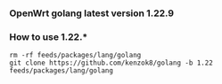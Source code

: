
### OpenWrt golang latest version 1.22.9

### How to use 1.22.*

```shell
rm -rf feeds/packages/lang/golang
git clone https://github.com/kenzok8/golang -b 1.22 feeds/packages/lang/golang
```
